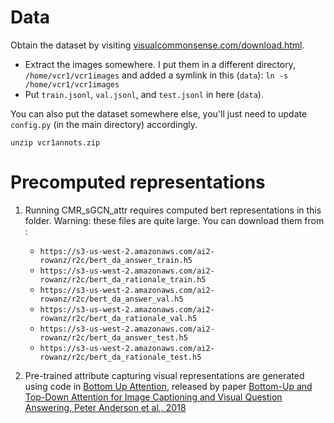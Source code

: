 # Data

Obtain the dataset by visiting [visualcommonsense.com/download.html](https://visualcommonsense.com/download.html). 
 - Extract the images somewhere. I put them in a different directory, `/home/vcr1/vcr1images` and added a symlink in this (`data`): `ln -s /home/vcr1/vcr1images`
 - Put `train.jsonl`, `val.jsonl`, and `test.jsonl` in here (`data`).
 
You can also put the dataset somewhere else, you'll just need to update `config.py` (in the main directory) accordingly.
```
unzip vcr1annots.zip
```

# Precomputed representations
1. Running CMR_sGCN_attr requires computed bert representations in this folder. Warning: these files are quite large. You can download them from :
    * `https://s3-us-west-2.amazonaws.com/ai2-rowanz/r2c/bert_da_answer_train.h5`
    * `https://s3-us-west-2.amazonaws.com/ai2-rowanz/r2c/bert_da_rationale_train.h5`
    * `https://s3-us-west-2.amazonaws.com/ai2-rowanz/r2c/bert_da_answer_val.h5`
    * `https://s3-us-west-2.amazonaws.com/ai2-rowanz/r2c/bert_da_rationale_val.h5`
    * `https://s3-us-west-2.amazonaws.com/ai2-rowanz/r2c/bert_da_answer_test.h5`
    * `https://s3-us-west-2.amazonaws.com/ai2-rowanz/r2c/bert_da_rationale_test.h5`

2. Pre-trained attribute capturing visual representations are generated using code in [Bottom Up Attention](https://github.com/peteanderson80/bottom-up-attention), released by paper [Bottom-Up and Top-Down Attention for Image Captioning and Visual Question Answering, Peter Anderson et al., 2018](https://arxiv.org/abs/1707.07998)

